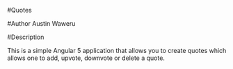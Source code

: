 #Quotes

#Author
Austin Waweru

#Description

This is a simple Angular 5 application that allows you to create
quotes which allows one to add, upvote, downvote or delete a quote.



